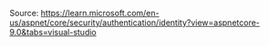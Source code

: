 Source: https://learn.microsoft.com/en-us/aspnet/core/security/authentication/identity?view=aspnetcore-9.0&tabs=visual-studio
